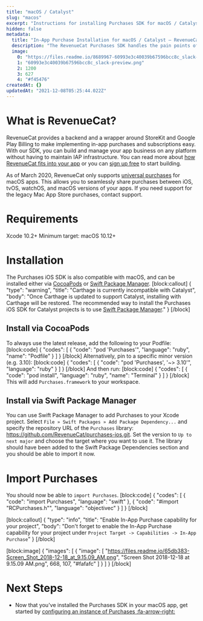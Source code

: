 ```yaml
---
title: "macOS / Catalyst"
slug: "macos"
excerpt: "Instructions for installing Purchases SDK for macOS / Catalyst"
hidden: false
metadata: 
  title: "In-App Purchase Installation for macOS / Catalyst – RevenueCat"
  description: "The RevenueCat Purchases SDK handles the pain points of in-app purchases and subscriptions, so you can get back to building your app."
  image: 
    0: "https://files.readme.io/8689967-60993e3c40039b67596bcc8c_slack-preview.png"
    1: "60993e3c40039b67596bcc8c_slack-preview.png"
    2: 1200
    3: 627
    4: "#f45476"
createdAt: {}
updatedAt: "2021-12-08T05:25:44.022Z"
---
```

# What is RevenueCat?

RevenueCat provides a backend and a wrapper around StoreKit and Google Play Billing to make implementing in-app purchases and subscriptions easy. With our SDK, you can build and manage your app business on any platform without having to maintain IAP infrastructure. You can read more about [how RevenueCat fits into your app](https://www.revenuecat.com/blog/where-does-revenuecat-fit-in-your-app) or you can [sign up free](https://app.revenuecat.com/signup) to start building.

As of March 2020, RevenueCat only supports [universal purchases](https://developer.apple.com/support/universal-purchase/) for macOS apps. This allows you to seamlessly share purchases between iOS, tvOS, watchOS, and macOS versions of your apps. If you need support for the legacy Mac App Store purchases, contact support. 

# Requirements

Xcode 10.2+
Minimum target: macOS 10.12+

# Installation

The Purchases iOS SDK is also compatible with macOS, and can be installed either via [CocoaPods](doc:macos#section-install-via-cocoapods) or [Swift Package Manager](macos#section-install-via-swift-package-manager). 
[block:callout]
{
  "type": "warning",
  "title": "Carthage is currently incompatible with Catalyst",
  "body": "Once Carthage is updated to support Catalyst, installing with Carthage will be restored. The recommended way to install the Purchases iOS SDK for Catalyst projects is to use [Swift Package Manager](macos#section-install-via-swift-package-manager)."
}
[/block]
## Install via CocoaPods

To always use the latest release, add the following to your Podfile:
[block:code]
{
  "codes": [
    {
      "code": "pod 'Purchases'",
      "language": "ruby",
      "name": "Podfile"
    }
  ]
}
[/block]
Alternatively, pin to a specific minor version (e.g. 3.10):
[block:code]
{
  "codes": [
    {
      "code": "pod 'Purchases', '~> 3.10'",
      "language": "ruby"
    }
  ]
}
[/block]
And then run:
[block:code]
{
  "codes": [
    {
      "code": "pod install",
      "language": "ruby",
      "name": "Terminal"
    }
  ]
}
[/block]
This will add `Purchases.framework` to your workspace.

## Install via Swift Package Manager

You can use Swift Package Manager to add Purchases to your Xcode project. Select `File » Swift Packages » Add Package Dependency...` and specify the repository URL of the `Purchases` library: https://github.com/RevenueCat/purchases-ios.git. Set the version to `Up to next major` and choose the target where you want to use it. The library should have been added to the Swift Package Dependencies section and you should be able to import it now.

# Import Purchases

You should now be able to `import Purchases`.
[block:code]
{
  "codes": [
    {
      "code": "import Purchases",
      "language": "swift"
    },
    {
      "code": "#import \"RCPurchases.h\"",
      "language": "objectivec"
    }
  ]
}
[/block]

[block:callout]
{
  "type": "info",
  "title": "Enable In-App Purchase capability for your project",
  "body": "Don't forget to enable the In-App Purchase capability for your project under `Project Target -> Capabilities -> In-App Purchase`"
}
[/block]

[block:image]
{
  "images": [
    {
      "image": [
        "https://files.readme.io/65db383-Screen_Shot_2018-12-18_at_9.15.09_AM.png",
        "Screen Shot 2018-12-18 at 9.15.09 AM.png",
        668,
        107,
        "#fafafc"
      ]
    }
  ]
}
[/block]
# Next Steps

* Now that you've installed the Purchases SDK in your macOS app, get started by [configuring an instance of Purchases :fa-arrow-right:](doc:getting-started-1#section-configure-purchases)